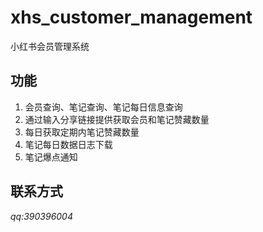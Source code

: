 # xhs_customer_management
小红书会员管理系统

## 功能
  1. 会员查询、笔记查询、笔记每日信息查询
  2. 通过输入分享链接提供获取会员和笔记赞藏数量
  3. 每日获取定期内笔记赞藏数量
  4. 笔记每日数据日志下载
  5. 笔记爆点通知

## 联系方式
  *qq:390396004*
